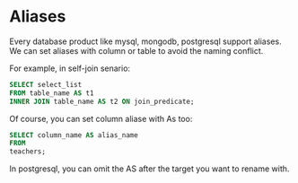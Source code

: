 # Aliases

Every database product like mysql, mongodb, postgresql support aliases. We can set aliases with column or table to avoid the naming conflict.

For example, in self-join senario:

```sql
SELECT select_list
FROM table_name AS t1
INNER JOIN table_name AS t2 ON join_predicate;
```

Of course, you can set column aliase with As too:

```sql
SELECT column_name AS alias_name 
FROM 
teachers;
```

In postgresql, you can omit the AS after the target you want to rename with.



